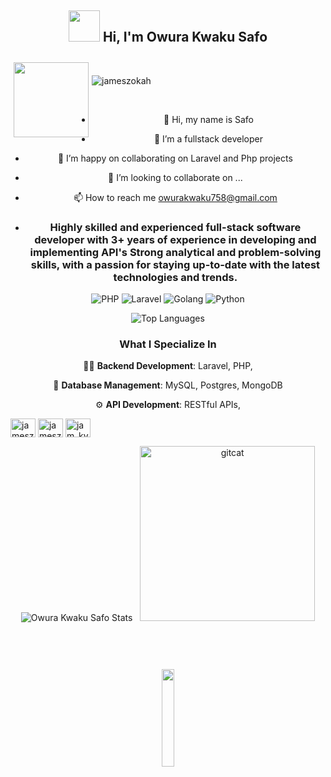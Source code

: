 <h2 align="center" dir="auto">
<img
src="/hand.png" width="50">  Hi, I'm Owura Kwaku Safo 
</h2>

 <img src="https://i.pinimg.com/originals/2e/5c/72/2e5c72d2e357c97df0cbd6d63e782989.gif" align="left" width="120" hspace="5" vspace="10">&nbsp;&nbsp;<div align="center">

 <p align="left"> <img src="https://komarev.com/ghpvc/?username=Owuraku22&label=Profile%20views&color=0e75b6&style=flat" alt="jameszokah" /> </p>
<br />


- 👋 Hi, my name is Safo
- 👀 I’m a fullstack developer
- 🌱 I’m happy on collaborating on Laravel and Php projects
- 💞️ I’m looking to collaborate on ...
- 📫 How to reach me owurakwaku758@gmail.com

- <h3 align="center">Highly skilled and experienced full-stack software developer with 3+ years of experience in developing and implementing API's  Strong analytical and problem-solving skills, with a passion for staying up-to-date with the latest technologies and trends.</h3>


![PHP](https://img.shields.io/badge/Code-PHP-blue)
![Laravel](https://img.shields.io/badge/Framework-Laravel-red)
![Golang](https://img.shields.io/badge/Code-Golang-blue)
![Python](https://img.shields.io/badge/Code-Python-blue)

![Top Languages](https://github-readme-stats.vercel.app/api/top-langs/?username=Owuraku22&layout=compact)


### What I Specialize In

👨‍💻 **Backend Development**: Laravel, PHP,

💽 **Database Management**: MySQL, Postgres, MongoDB

⚙️ **API Development**: RESTful APIs, 


<p align="left">
<a href="https://x.com/AfriG_1" target="blank"><img align="center" src="https://raw.githubusercontent.com/rahuldkjain/github-profile-readme-generator/master/src/images/icons/Social/twitter.svg" alt="jameszokah" height="30" width="40" /></a>
<a href="https://linkedin.com/in/owura-kwaku-safo-8277b336/" target="blank"><img align="center" src="https://raw.githubusercontent.com/rahuldkjain/github-profile-readme-generator/master/src/images/icons/Social/linked-in-alt.svg" alt="jameszokah" height="30" width="40" /></a>
<a href="https://instagram.com/african_god_" target="blank"><img align="center" src="https://raw.githubusercontent.com/rahuldkjain/github-profile-readme-generator/master/src/images/icons/Social/instagram.svg" alt="jam_kyn_z" height="30" width="40" /></a>
</p>

  
![Owura Kwaku Safo Stats](https://github-readme-stats.vercel.app/api?username=Owuraku22&show_icons=true)  &nbsp;&nbsp;<img src="https://i.ibb.co/N6KtFTw/femalecodertocat.png" alt="gitcat" style=" margin-top: 0px; margin-bottom: 0px; padding-bottom: 0px; padding-top: 0px;" width="280px" />

 <h1 align="center">
   <br/>
    
  
  <img src="https://media.giphy.com/media/jpVnC65DmYeyRL4LHS/giphy.gif" width="20%">
</h1>
